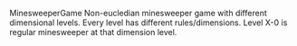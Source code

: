 MinesweeperGame
Non-eucledian minesweeper game with different dimensional levels. Every level has different rules/dimensions. Level X-0 is regular minesweeper at that dimension level.
